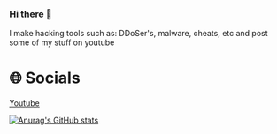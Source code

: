 ### Hi there 👋

I make hacking tools such as: DDoSer's, malware, cheats, etc and post some of my stuff on youtube

# **🌐 Socials**
[Youtube](https://www.youtube.com/channel/UCkP2YjZfvZIfArYbAUyRLsg)

[![Anurag's GitHub stats](https://github-readme-stats.vercel.app/api?username=MavenCoding157)](https://github.com/anuraghazra/github-readme-stats)

